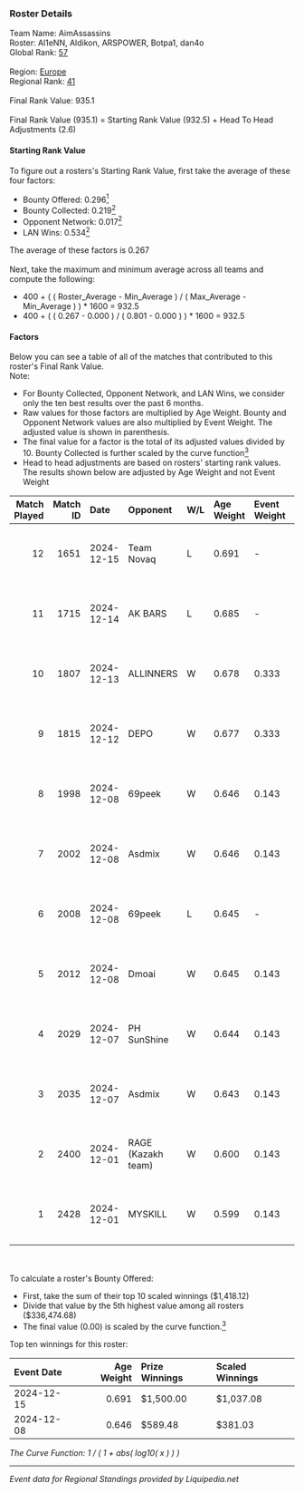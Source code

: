 ### Roster Details<br />
Team Name: AimAssassins<br />
Roster: Al1eNN, Aldikon, ARSPOWER, Botpa1, dan4o<br />
Global Rank: [57](../standings_global.md)<br />
<br />
Region: [Europe]( ../standings_europe.md)<br />
Regional Rank: [41]( ../standings_europe.md)<br />
<br />
Final Rank Value:  935.1<br />
<br />
Final Rank Value (935.1) = Starting Rank Value (932.5) + Head To Head Adjustments (2.6)<br />

#### Starting Rank Value<br />
To figure out a rosters's Starting Rank Value, first take the average of these four factors:<br />
- Bounty Offered: 0.296[<sup>1</sup>](#table2)
- Bounty Collected: 0.219[<sup>2</sup>](#table1)
- Opponent Network: 0.017[<sup>2</sup>](#table1)
- LAN Wins: 0.534[<sup>2</sup>](#table1)

The average of these factors is 0.267<br />
<br />
Next, take the maximum and minimum average across all teams and compute the following:<br />
- 400 + ( ( Roster_Average - Min_Average ) / ( Max_Average - Min_Average ) ) * 1600 = 932.5
- 400 + ( ( 0.267 - 0.000 ) / ( 0.801 - 0.000 ) ) * 1600 = 932.5


#### Factors<br />
Below you can see a table of all of the matches that contributed to this roster's Final Rank Value.<br />
Note:<br />

- For Bounty Collected, Opponent Network, and LAN Wins, we consider only the ten best results over the past 6 months.
- Raw values for those factors are multiplied by Age Weight. Bounty and Opponent Network values are also multiplied by Event Weight. The adjusted value is shown in parenthesis.
- The final value for a factor is the total of its adjusted values divided by 10. Bounty Collected is further scaled by the curve function[<sup>3</sup>](#curveFunction)
- Head to head adjustments are based on rosters' starting rank values. The results shown below are adjusted by Age Weight and not Event Weight
<span id="table1"></span><br />


| Match Played | Match ID | Date       | Opponent           | W/L | Age Weight | Event Weight | Bounty Collected | Opponent Network | LAN Wins  | H2H Adj. | Roster                                     |
| -: | -: | :- | :- | :- | :- | :- | :- | :- | :- | -: | :- |
|           12 |     1651 | 2024-12-15 | Team Novaq         | L   | 0.691      | -            | -                | -                | -         |    -6.17 | Al1eNN, Aldikon, ARSPOWER, Botpa1, dan4o   |
|           11 |     1715 | 2024-12-14 | AK BARS            | L   | 0.685      | -            | -                | -                | -         |   -13.35 | Al1eNN, Aldikon, ARSPOWER, Botpa1, dan4o   |
|           10 |     1807 | 2024-12-13 | ALLINNERS          | W   | 0.678      | 0.333        | 0.002 (0.001)    | 0.151 (0.034)    | 1 (0.678) |     5.01 | Al1eNN, Aldikon, ARSPOWER, Botpa1, dan4o   |
|            9 |     1815 | 2024-12-12 | DEPO               | W   | 0.677      | 0.333        | 0.006 (0.001)    | 0.297 (0.067)    | 1 (0.677) |     6.30 | Al1eNN, Aldikon, ARSPOWER, Botpa1, dan4o   |
|            8 |     1998 | 2024-12-08 | 69peek             | W   | 0.646      | 0.143        | 0.001 (0.000)    | 0.120 (0.011)    | 1 (0.646) |     5.81 | Al1eNN, Aldikon, bluewat3r, Botpa1, proksa |
|            7 |     2002 | 2024-12-08 | Asdmix             | W   | 0.646      | 0.143        | 0.000 (0.000)    | 0.090 (0.008)    | 1 (0.646) |     3.09 | Al1eNN, Aldikon, bluewat3r, Botpa1, proksa |
|            6 |     2008 | 2024-12-08 | 69peek             | L   | 0.645      | -            | -                | -                | -         |   -14.83 | Al1eNN, Aldikon, bluewat3r, Botpa1, proksa |
|            5 |     2012 | 2024-12-08 | Dmoai              | W   | 0.645      | 0.143        | 0.000 (0.000)    | 0.090 (0.008)    | 1 (0.645) |     1.66 | Al1eNN, Aldikon, bluewat3r, Botpa1, proksa |
|            4 |     2029 | 2024-12-07 | PH SunShine        | W   | 0.644      | 0.143        | 0.000 (0.000)    | 0.060 (0.006)    | 1 (0.644) |     2.19 | Al1eNN, Aldikon, bluewat3r, Botpa1, proksa |
|            3 |     2035 | 2024-12-07 | Asdmix             | W   | 0.643      | 0.143        | 0.000 (0.000)    | 0.090 (0.008)    | 1 (0.643) |     2.82 | Al1eNN, Aldikon, bluewat3r, Botpa1, proksa |
|            2 |     2400 | 2024-12-01 | RAGE (Kazakh team) | W   | 0.600      | 0.143        | 0.005 (0.000)    | 0.182 (0.016)    | 0 (0.000) |     6.22 | Al1eNN, Aldikon, ARSPOWER, Botpa1, dan4o   |
|            1 |     2428 | 2024-12-01 | MYSKILL            | W   | 0.599      | 0.143        | 0.002 (0.000)    | 0.129 (0.011)    | 0 (0.000) |     3.86 | Al1eNN, Aldikon, ARSPOWER, Botpa1, dan4o   |

<br />
<span id="table2"></span><br />
To calculate a roster's Bounty Offered:<br />

- First, take the sum of their top 10 scaled winnings ($1,418.12)
- Divide that value by the 5th highest value among all rosters ($336,474.68)
- The final value (0.00) is scaled by the curve function.[<sup>3</sup>](#curveFunction)

Top ten winnings for this roster:<br />

| Event Date | Age Weight | Prize Winnings | Scaled Winnings |
| :- | -: | :- | :- |
| 2024-12-15 |      0.691 | $1,500.00      | $1,037.08       |
| 2024-12-08 |      0.646 | $589.48        | $381.03         |


<span id="curveFunction"></span>_The Curve Function: 1 / ( 1 + abs( log10( x ) ) )_<br />

---
_Event data for Regional Standings provided by Liquipedia.net_<br />
